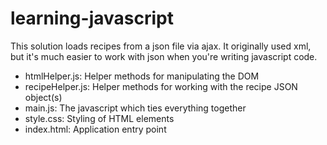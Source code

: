 # learning-javascript

This solution loads recipes from a json file via ajax. It originally used xml, but it's much easier to work with json when you're writing javascript code.

* htmlHelper.js: Helper methods for manipulating the DOM
* recipeHelper.js: Helper methods for working with the recipe JSON object(s)
* main.js: The javascript which ties everything together
* style.css: Styling of HTML elements
* index.html: Application entry point
